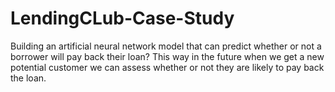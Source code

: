 # LendingCLub-Case-Study
Building an artificial neural network model that can predict whether or not a borrower will pay back their loan? This way in the future when we get a new potential customer we can assess whether or not they are likely to pay back the loan.
